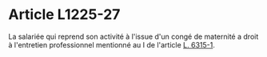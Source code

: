 # Article L1225-27

La salariée qui reprend son activité à l'issue d'un congé de maternité a droit à l'entretien professionnel mentionné au I de l'article [L. 6315-1][1].

 [1]: /affichCodeArticle.do?cidTexte=LEGITEXT000006072050&idArticle=LEGIARTI000021340649&dateTexte=&categorieLien=cid